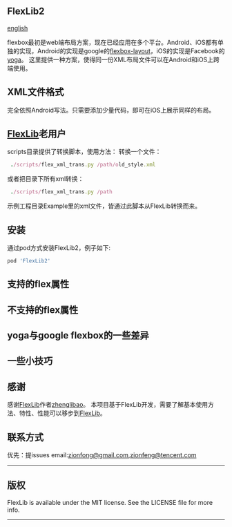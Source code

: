 
## FlexLib2
[english](https://github.com/zionfong/FlexLib2/blob/master/README.md)

flexbox最初是web端布局方案，现在已经应用在多个平台。Android、iOS都有单独的实现，Android的实现是google的[flexbox-layout](https://github.com/google/flexbox-layout.git)，iOS的实现是Facebook的[yoga](https://github.com/facebook/yoga.git)。
这里提供一种方案，使得同一份XML布局文件可以在Android和iOS上跨端使用。

## XML文件格式
完全依照Android写法。只需要添加少量代码，即可在iOS上展示同样的布局。

## [FlexLib](https://github.com/zhenglibao/FlexLib.git)老用户
scripts目录提供了转换脚本，使用方法：
转换一个文件：
```ruby
 ./scripts/flex_xml_trans.py /path/old_style.xml
```
或者把目录下所有xml转换：
```ruby
 ./scripts/flex_xml_trans.py /path
```
示例工程目录Example里的xml文件，皆通过此脚本从FlexLib转换而来。


## 安装

通过pod方式安装FlexLib2，例子如下:

```ruby
pod 'FlexLib2'
```

## 支持的flex属性


## 不支持的flex属性

## yoga与google flexbox的一些差异

## 一些小技巧

## 感谢
感谢[FlexLib](https://github.com/zhenglibao/FlexLib.git)作者[zhenglibao](798393829@qq.com)。
本项目基于FlexLib开发，需要了解基本使用方法、特性、性能可以移步到[FlexLib](https://github.com/zhenglibao/FlexLib.git)。

## 联系方式
优先：提issues
email:zionfong@gmail.com,zionfeng@tencent.com

---

## 版权

FlexLib is available under the MIT license. See the LICENSE file for more info.

---


